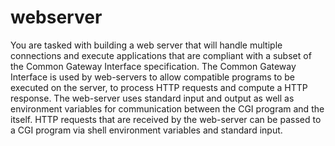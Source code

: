 # webserver

You are tasked with building a web server that will handle multiple connections and execute applications that are compliant with a subset
of the Common Gateway Interface specification. The Common Gateway Interface is used by web-servers to allow compatible programs to be
executed on the server, to process HTTP requests and compute a HTTP response. The web-server uses standard input and output as well as
environment variables for communication between the CGI program and the itself. HTTP requests that are received by the web-server can be
passed to a CGI program via shell environment variables and standard input.
